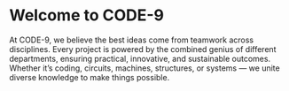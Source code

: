 # Welcome to CODE-9

At CODE-9, we believe the best ideas come from teamwork across disciplines.
Every project is powered by the combined genius of different departments, ensuring practical, innovative, and sustainable outcomes. Whether it’s coding, circuits, machines, structures, or systems — we unite diverse knowledge to make things possible.
